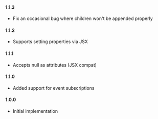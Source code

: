 #### 1.1.3

 - Fix an occasional bug where children won't be appended properly

#### 1.1.2

 - Supports setting properties via JSX

#### 1.1.1

 - Accepts null as attributes (JSX compat)

#### 1.1.0

 - Added support for event subscriptions

#### 1.0.0

 - Initial implementation
